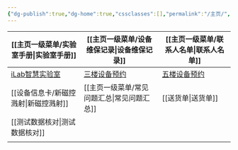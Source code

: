 ```yaml
---
{"dg-publish":true,"dg-home":true,"cssclasses":[],"permalink":"/主页/","tags":["gardenEntry"],"dgPassFrontmatter":true}
---
```



| [[主页一级菜单/实验室手册\|实验室手册]]                                | [[主页一级菜单/设备维保记录\|设备维保记录]]                                                       | [[主页一级菜单/联系人名单\|联系人名单]]                                                        |
| ---------------------------------------- | ---------------------------------------------------------------- | ---------------------------------------------------------------- |
| [iLab智慧实验室](https://s.ilab.cn/login.jsp) | [三楼设备预约](https://docs.qq.com/sheet/DTklzS21VcHZCZlVO?tab=BB08J2) | [五楼设备预约](https://docs.qq.com/sheet/DQlBXdmtTYlBiaGdk?tab=BB08J2) |
| [[设备信息卡/新磁控溅射\|新磁控溅射]]                                | [[主页一级菜单/常见问题汇总\|常见问题汇总]]                                                       | [[送货单\|送货单]]                                                          |
| [[测试数据核对\|测试数据核对]]                               |                                                                  |                                                                  |
|                                          |                                                                  |                                                                  |
